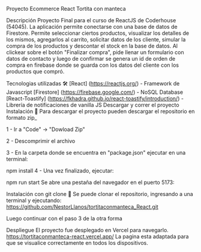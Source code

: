 Proyecto Ecommerce React
Tortita con manteca

Descripción
Proyecto Final para el curso de ReactJS de Coderhouse (54045). La aplicación permite conectarse con una base de datos de Firestore. Permite seleccionar ciertos productos, visualizar los detalles de los mismos, agregarlos al carrito, solicitar datos de los cliente, simular la compra de los productos y descontar el stock en la base de datos. Al clickear sobre el botón "Finalizar compra", pide llenar un formulario con datos de contacto y luego de confirmar se genera un id de orden de compra en firebase donde se guarda con los datos del cliente con los productos que compró.

Tecnologias utilizadas 🛠️
[React] (https://reactjs.org/) - Framework de Javascript
[Firestore] (https://firebase.google.com/) - NoSQL Database
[React-Toastify] (https://fkhadra.github.io/react-toastify/introduction/) - Librería de notificaciones de vanilla JS
Descargar y correr el proyecto
Instalación 🔧
Para descargar el proyecto pueden descargar el repositorio en formato zip_

1 - Ir a "Code" -> "Dowload Zip"

2 - Descomprimir el archivo

3 - En la carpeta donde se encuentra en "package.json" ejecutar en una terminal:

npm install
4 - Una vez finalizado, ejecutar:

npm run start
Se abre una pestaña del navegador en el puerto 5173:


Instalación con git clone 🔧
Se puede clonar el repositorio, ingresando a una terminal y ejecutando: https://github.com/NestorLlanos/tortitaconmanteca_React.git

Luego continuar con el paso 3 de la otra forma

Despliegue
El proyecto fue desplegado en Vercel para navegarlo. https://tortitaconmanteca-react.vercel.app/ La pagina esta adaptada para que se visualice correctamente en todos los dispositivos.
